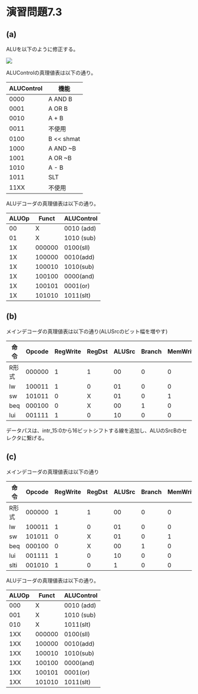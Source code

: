 # 演習問題7.3

## (a)

ALUを以下のように修正する。

<img src="https://horie-t.github.io/DigitalDesignAndComputerArchitecture-Ans/images/ex7-3/ex7-3-a_ALU.png" />

ALUControlの真理値表は以下の通り。

ALUControl | 機能
--- | ---
0000 | A AND B
0001 | A OR B
0010 | A + B
0011 | 不使用
0100 | B << shmat
1000 | A AND ~B
1001 | A OR ~B
1010 | A - B
1011 | SLT
11XX | 不使用

ALUデコーダの真理値表は以下の通り。

ALUOp | Funct | ALUControl
--- | --- | ---
00 | X | 0010 (add)
01 | X | 1010 (sub)
1X | 000000 | 0100(sll)
1X | 100000 | 0010(add)
1X | 100010 | 1010(sub)
1X | 100100 | 0000(and)
1X | 100101 | 0001(or)
1X | 101010 | 1011(slt)

## (b)

メインデコーダの真理値表は以下の通り(ALUSrcのビット幅を増やす)

命令 | Opcode | RegWrite | RegDst | ALUSrc | Branch | MemWrite | MemtoReg | ALUOp
--- | --- | --- | --- | --- | --- | --- | --- | ---
R形式 | 000000 | 1 | 1 | 00 | 0 | 0 | 0 | 10
lw | 100011 | 1 | 0 | 01 | 0 | 0 | 1 | 00
sw | 101011 | 0 | X | 01 | 0 | 1 | X | 00
beq | 000100 | 0 | X | 00 | 1 | 0 | X | 01
lui | 001111 | 1 | 0 | 10 | 0 | 0 | 0 | 00

データパスは、intr_15:0から16ビットシフトする線を追加し、ALUのSrcBのセレクタに繋げる。

## (c)

メインデコーダの真理値表は以下の通り

命令 | Opcode | RegWrite | RegDst | ALUSrc | Branch | MemWrite | MemtoReg | ALUOp
--- | --- | --- | --- | --- | --- | --- | --- | ---
R形式 | 000000 | 1 | 1 | 00 | 0 | 0 | 0 | 100
lw | 100011 | 1 | 0 | 01 | 0 | 0 | 1 | 000
sw | 101011 | 0 | X | 01 | 0 | 1 | X | 000
beq | 000100 | 0 | X | 00 | 1 | 0 | X | 001
lui | 001111 | 1 | 0 | 10 | 0 | 0 | 0 | 000
slti | 001010 | 1 | 0 | 1 | 0 | 0 | 0 | 010

ALUデコーダの真理値表は以下の通り。

ALUOp | Funct | ALUControl
--- | --- | ---
000 | X | 0010 (add)
001 | X | 1010 (sub)
010 | X | 1011(slt)
1XX | 000000 | 0100(sll)
1XX | 100000 | 0010(add)
1XX | 100010 | 1010(sub)
1XX | 100100 | 0000(and)
1XX | 100101 | 0001(or)
1XX | 101010 | 1011(slt)
